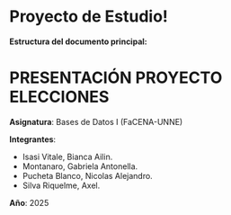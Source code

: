 # Proyecto de Estudio!
    
**Estructura del documento principal:**

# PRESENTACIÓN PROYECTO ELECCIONES

**Asignatura**: Bases de Datos I (FaCENA-UNNE)

**Integrantes**:
 - Isasi Vitale, Bianca Ailin.
 - Montanaro, Gabriela Antonella.
 - Pucheta Blanco, Nicolas Alejandro.
 - Silva Riquelme, Axel.

**Año**: 2025
